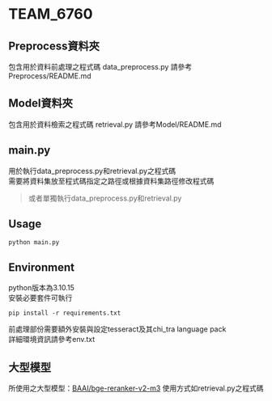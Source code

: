 # TEAM_6760

## Preprocess資料夾
包含用於資料前處理之程式碼 data_preprocess.py
請參考Preprocess/README.md

## Model資料夾
包含用於資料檢索之程式碼 retrieval.py
請參考Model/README.md

## main.py
用於執行data_preprocess.py和retrieval.py之程式碼    
需要將資料集放至程式碼指定之路徑或根據資料集路徑修改程式碼  
> 或者單獨執行data_preprocess.py和retrieval.py

## Usage
```
python main.py
```

## Environment
python版本為3.10.15  
安裝必要套件可執行  
```
pip install -r requirements.txt
```
前處理部份需要額外安裝與設定tesseract及其chi_tra language pack  
詳細環境資訊請參考env.txt  

## 大型模型
所使用之大型模型：[BAAI/bge-reranker-v2-m3](https://huggingface.co/BAAI/bge-reranker-v2-m3)
使用方式如retrieval.py之程式碼
